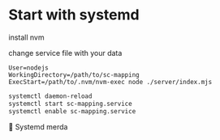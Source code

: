 # Start with systemd

install nvm

change service file with your data

```
User=nodejs
WorkingDirectory=/path/to/sc-mapping
ExecStart=/path/to/.nvm/nvm-exec node ./server/index.mjs
```


```bash
systemctl daemon-reload
systemctl start sc-mapping.service 
systemctl enable sc-mapping.service 
```

🤮 Systemd merda
